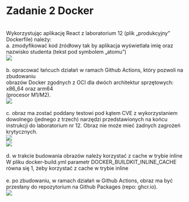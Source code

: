 # Zadanie 2 Docker
</br>
Wykorzystując aplikację React z laboratorium 12 (plik „produkcyjny” Dockerfile) należy:</br>
a. zmodyfikować kod źródłowy tak by aplikacja wyświetlała imię oraz nazwisko studenta
(tekst pod symbolem „atomu”)</br>
<img src="https://github.com/amvrosi/zad2docker/assets/133603835/654d33e4-7a1d-4efa-8ea2-bc7f6bd3047c"></br></br>
b. opracować łańcuch działań w ramach Github Actions, który pozwoli na zbudowaniu</br>
obrazów Docker zgodnych z OCI dla dwóch architektur sprzętowych: x86_64 oraz arm64</br>
(procesor M1/M2).</br>
<img src="https://github.com/amvrosi/zad2docker/assets/133603835/e633b510-fc97-44ea-9a9f-ef31de4b1af3"></br></br>
c. obraz ma zostać poddany testowi pod kątem CVE z wykorzystaniem dowolnego (jednego
z trzech) narzędzi przedstawionych na końcu instrukcji do laboratorium nr 12. Obraz nie
może mieć żadnych zagrożeń krytycznych. </br>
<img src="https://github.com/amvrosi/zad2docker/assets/133603835/dd2efa29-a84f-4c0f-87ea-5fa61221191a"></br>
<img src="https://github.com/amvrosi/zad2docker/assets/133603835/6de50a03-c221-4c32-ba33-ddf06335ab48">
</br></br>
d. w trakcie budowania obrazów należy korzystać z cache w trybie inline </br>
W pliku docker-build.yml parametr DOCKER_BUILDKIT_INLINE_CACHE równa się 1, żeby korzystać z cache w trybie inline</br></br>
e. po zbudowaniu, w ramach działań w Github Actions, obraz ma być przesłany do
repozytorium na Github Packages (repo: ghcr.io).</br>
<img src="https://github.com/amvrosi/zad2docker/assets/133603835/e2490086-43c0-4f23-8648-ad29e64f0307">
